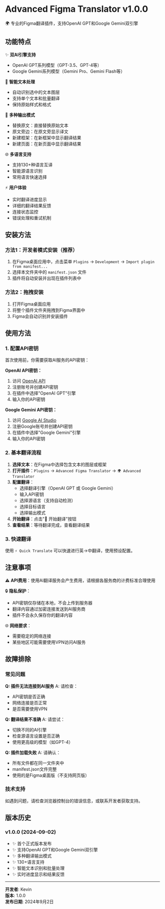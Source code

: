 # Advanced Figma Translator v1.0.0

🌍 专业的Figma翻译插件，支持OpenAI GPT和Google Gemini双引擎

## 功能特点

✨ **双AI引擎支持**
- OpenAI GPT系列模型（GPT-3.5、GPT-4等）
- Google Gemini系列模型（Gemini Pro、Gemini Flash等）

🎯 **智能文本处理**
- 自动识别选中的文本图层
- 支持单个文本和批量翻译
- 保持原始样式和格式

🔄 **多种输出模式**
- 替换原文：直接替换原始文本
- 原文旁边：在原文旁显示译文
- 新建框架：在新框架中显示翻译结果
- 新建页面：在新页面中显示翻译结果

🌐 **多语言支持**
- 支持130+种语言互译
- 智能源语言识别
- 常用语言快速选择

⚡ **用户体验**
- 实时翻译进度显示
- 详细的翻译结果反馈
- 连接状态监控
- 错误处理和重试机制

## 安装方法

### 方法1：开发者模式安装（推荐）

1. 在Figma桌面应用中，点击菜单 `Plugins` → `Development` → `Import plugin from manifest...`
2. 选择本文件夹中的 `manifest.json` 文件
3. 插件将自动安装并出现在插件列表中

### 方法2：拖拽安装

1. 打开Figma桌面应用
2. 将整个插件文件夹拖拽到Figma界面中
3. Figma会自动识别并安装插件

## 使用方法

### 1. 配置API密钥

首次使用前，你需要获取AI服务的API密钥：

**OpenAI API密钥：**
1. 访问 [OpenAI API](https://platform.openai.com/api-keys)
2. 注册账号并创建API密钥
3. 在插件中选择"OpenAI GPT"引擎
4. 输入你的API密钥

**Google Gemini API密钥：**
1. 访问 [Google AI Studio](https://makersuite.google.com/app/apikey)
2. 注册Google账号并创建API密钥
3. 在插件中选择"Google Gemini"引擎
4. 输入你的API密钥

### 2. 基本翻译流程

1. **选择文本**：在Figma中选择包含文本的图层或框架
2. **打开插件**：`Plugins` → `Advanced Figma Translator` → `🌍 Advanced Translator`
3. **配置翻译**：
   - 选择翻译引擎（OpenAI GPT 或 Google Gemini）
   - 输入API密钥
   - 选择源语言（支持自动检测）
   - 选择目标语言
   - 选择输出模式
4. **开始翻译**：点击"🚀 开始翻译"按钮
5. **查看结果**：等待翻译完成，查看翻译结果

### 3. 快速翻译

使用 `⚡ Quick Translate` 可以快速进行英→中翻译，使用预设配置。

## 注意事项

⚠️ **API费用**：使用AI翻译服务会产生费用，请根据各服务商的计费标准合理使用

🔒 **隐私保护**：
- API密钥仅存储在本地，不会上传到服务器
- 翻译内容通过加密连接发送到AI服务商
- 插件不会永久保存你的翻译内容

🌐 **网络要求**：
- 需要稳定的网络连接
- 某些地区可能需要使用VPN访问AI服务

## 故障排除

### 常见问题

**Q: 插件无法连接到AI服务**
A: 请检查：
- API密钥是否正确
- 网络连接是否正常
- 是否需要使用VPN

**Q: 翻译结果不准确**
A: 请尝试：
- 切换不同的AI引擎
- 检查源语言设置是否正确
- 使用更高级的模型（如GPT-4）

**Q: 插件加载失败**
A: 请确认：
- 所有文件都在同一文件夹中
- manifest.json文件完整
- 使用的是Figma桌面版（不支持网页版）

### 技术支持

如遇到问题，请检查浏览器控制台的错误信息，或联系开发者获取支持。

## 版本历史

### v1.0.0 (2024-09-02)
- ✨ 首个正式版本发布
- ✨ 支持OpenAI GPT和Google Gemini双引擎
- ✨ 多种翻译输出模式
- ✨ 130+语言支持
- ✨ 智能文本识别和批量处理
- ✨ 实时进度显示和结果反馈

---

**开发者**: Kevin  
**版本**: 1.0.0  
**发布日期**: 2024年9月2日